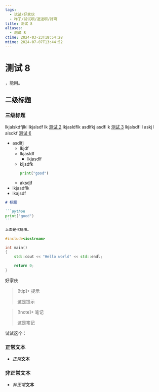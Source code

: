 ```yaml
---
tags:
  - 试试/好家伙
  - 咋了/试试呗/逝逝呗/好啊
title: 测试 8
aliases:
  - 测试 8
ctime: 2024-03-23T18:54:28
mtime: 2024-07-07T13:44:52
---
```


# 测试 8

，能用。

## 二级标题

### 三级标题

lkjalskdfjlkl lkjalsdf lk [测试 2](./20231227175913426.md) lkjasldflk asdlfkj asdfl k [测试 3](./20240101095959935.md) lkjalsdfl l askj l alsdkf [测试 6](./20240301233434899.md)

- asdlfj
	- lkjdf
	- lkjasldf
		- lkjasdlf
	- kljsdfk
		```python
		print("good")
		```
	- aksdjf
- lkjasdflk
- lkajsdf

````markdown
# 标题

```python
print("good")
```

上面是代码块。
````

```cpp
#include<iostream>

int main()
{
    std::cout << "Hello world" << std::endl;

    return 0;
}
```

好家伙

> [!tip]+ 提示
> 
> 这是提示

> [!note]+ 笔记
> 
> 这是笔记

试试这个：

### 正常文本

- *正常***文本**

<tag>

### 非正常文本

- *非正常***文本**